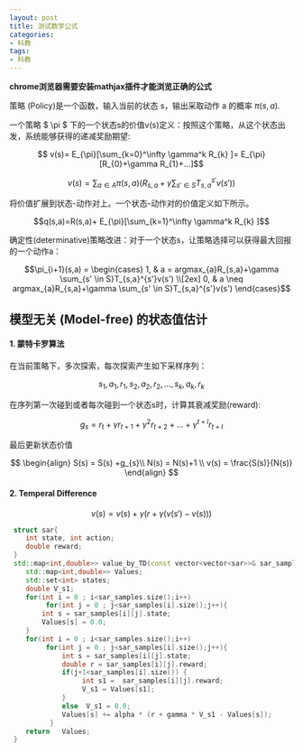 ```yaml
---
layout: post
title: 测试数学公式
categories:
- 科教
tags:
- 科教
---
```

 **chrome浏览器需要安装mathjax插件才能浏览正确的公式**

策略 (Policy)是一个函数，输入当前的状态 s，输出采取动作 a 的概率 $\pi(s,a)$.

一个策略 \$ \pi \$ 下的一个状态s的价值v(s)定义：按照这个策略，从这个状态出发，系统能够获得的递减奖励期望:
<!--more-->

$$ v(s)= E_{\pi}[\sum_{k=0}^\infty \gamma^k R_{k} ]= E_{\pi}[R_{0}+\gamma R_{1}+...]$$

$$ v(s)= \sum_{a \in A}\pi(s,a)( R_{s,a}+\gamma\sum_{s' \in S}T_{s,a}^{s'}v(s') )$$

将价值扩展到状态-动作对上。一个状态-动作对的价值定义如下所示。

$$q(s,a)=R(s,a)+ E_{\pi}[\sum_{k=1}^\infty \gamma^k R_{k} ]$$

确定性(determinative)策略改进：对于一个状态s，让策略选择可以获得最大回报的一个动作a：

$$\pi_{i+1}(s,a) =
\begin{cases}
1,  & a = argmax_{a}R_{s,a}+\gamma \sum_{s' \in S}T_{s,a}^{s'}v(s') \\[2ex]
0,  & a \neq argmax_{a}R_{s,a}+\gamma \sum_{s' \in S}T_{s,a}^{s'}v(s') 
\end{cases}$$


## 模型无关 (Model-free) 的状态值估计
#### 1. 蒙特卡罗算法
 在当前策略下，多次探索，每次探索产生如下采样序列：

 $$ s_{1},a_{1},r_{1},s_{2},a_{2},r_{2},...,s_{k},a_{k},r_{k} $$

在序列第一次碰到或者每次碰到一个状态s时，计算其衰减奖励(reward):

$$ g_s= r_t+\gamma r_{t+1}+\gamma^2 r_{t+2}+...+\gamma^{t+l} r_{t+l}$$

最后更新状态价值

$$
\begin{align}
    S(s) = S(s) +g_{s}\\
    N(s) = N(s)+1 \\
    v(s) = \frac{S(s)}{N(s)}
\end{align}
$$

#### 2. Temperal Difference

$$ v(s) =  v(s)+\gamma (r + \gamma (v(s')-v(s)))$$

```c++
 struct sar{
    int state, int action;
    double reward;
 }
 std::map<int,double>> value_by_TD(const vector<vector<sar>>& sar_samples,const double alpha,const double gamma){
    std::map<int,double>> Values;
    std::set<int> states;
    double V_s1;
    for(int i = 0 ; i<sar_samples.size();i++)
         for(int j = 0 ; j<sar_samples[i].size();j++){
        int s = sar_samples[i][j].state;        
        Values[s] = 0.0;  
    }
    for(int i = 0 ; i<sar_samples.size();i++)
         for(int j = 0 ; j<sar_samples[i].size();j++){
             int s = sar_samples[i][j].state;    
             double r = sar_samples[i][j].reward;   
             if(j+1<sar_samples[i].size()) {
                  int s1 =  sar_samples[i][j].reward;
                  V_s1 = Values[s1];
             }
             else  V_s1 = 0.0;
             Values[s] += alpha * (r + gamma * V_s1 - Values[s]);    
          }
    return   Values;    
 }
```
